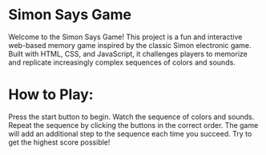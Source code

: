 # Simon Says Game
Welcome to the Simon Says Game! This project is a fun and interactive web-based memory game inspired by the classic Simon electronic game. Built with HTML, CSS, and JavaScript, it challenges players to memorize and replicate increasingly complex sequences of colors and sounds.

# How to Play:
Press the start button to begin.
Watch the sequence of colors and sounds.
Repeat the sequence by clicking the buttons in the correct order.
The game will add an additional step to the sequence each time you succeed.
Try to get the highest score possible!